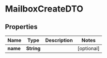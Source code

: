 # MailboxCreateDTO

## Properties
Name | Type | Description | Notes
------------ | ------------- | ------------- | -------------
**name** | **String** |  |  [optional]

